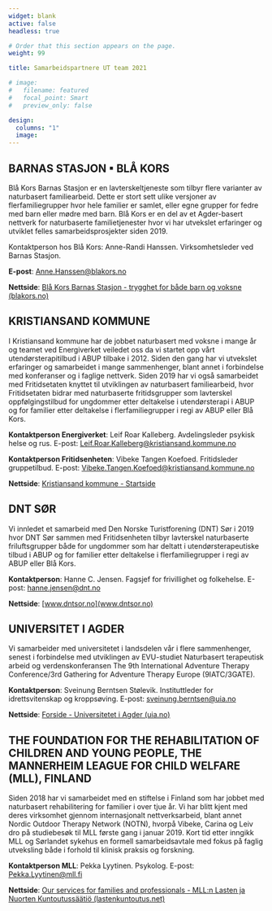 ```yaml
---
widget: blank
active: false
headless: true

# Order that this section appears on the page.
weight: 99

title: Samarbeidspartnere UT team 2021

# image:
#   filename: featured
#   focal_point: Smart
#   preview_only: false

design:
  columns: "1"
  image:
---
```


## BARNAS STASJON ▪ BLÅ KORS

Blå Kors Barnas Stasjon er en lavterskeltjeneste som tilbyr flere varianter av naturbasert familiearbeid. Dette er stort sett ulike versjoner av flerfamiliegrupper hvor hele familier er samlet, eller egne grupper for fedre med barn eller mødre med barn. Blå Kors er en del av et Agder-basert nettverk for naturbaserte familietjenester hvor vi har utvekslet erfaringer og utviklet felles samarbeidsprosjekter siden 2019.


Kontaktperson hos Blå Kors: Anne-Randi Hanssen. Virksomhetsleder ved Barnas Stasjon. 

**E-post**: <Anne.Hanssen@blakors.no>

**Nettside**: [Blå Kors Barnas Stasjon - trygghet for både barn og voksne (blakors.no)](https://www.blakors.no)


## KRISTIANSAND KOMMUNE

I Kristiansand kommune har de jobbet naturbasert med voksne i mange år og teamet ved Energiverket veiledet oss da vi startet opp vårt utendørsterapitilbud i ABUP tilbake i 2012. Siden den gang har vi utvekslet erfaringer og samarbeidet i mange sammenhenger, blant annet i forbindelse med konferanser og i faglige nettverk. Siden 2019 har vi også samarbeidet med Fritidsetaten knyttet til utviklingen av naturbasert familiearbeid, hvor Fritidsetaten bidrar med naturbaserte fritidsgrupper som lavterskel oppfølgingstilbud for ungdommer etter deltakelse i utendørsterapi i ABUP og for familier etter deltakelse i flerfamiliegrupper i regi av ABUP eller Blå Kors. 


**Kontaktperson Energiverket**: Leif Roar Kalleberg. Avdelingsleder psykisk helse og rus. E-post: <Leif.Roar.Kalleberg@kristiansand.kommune.no>

**Kontaktperson Fritidsenheten**: Vibeke Tangen Koefoed. Fritidsleder gruppetilbud. E-post: <Vibeke.Tangen.Koefoed@kristiansand.kommune.no>

**Nettside**: [Kristiansand kommune - Startside](https://www.kristiansand.kommune.no/)


## DNT SØR  

Vi innledet et samarbeid med Den Norske Turistforening (DNT) Sør i 2019 hvor DNT Sør sammen med Fritidsenheten tilbyr lavterskel naturbaserte friluftsgrupper både for ungdommer som har deltatt i utendørsterapeutiske tilbud i ABUP og for familier etter deltakelse i flerfamiliegrupper i regi av ABUP eller Blå Kors. 


**Kontaktperson**: Hanne C. Jensen. Fagsjef for frivillighet og folkehelse. E-post: <hanne.jensen@dnt.no>

**Nettside**: [www.dntsor.no](www.dntsor.no)


## UNIVERSITET I AGDER 

Vi samarbeider med universitetet i landsdelen vår i flere sammenhenger, senest i forbindelse med utviklingen av EVU-studiet Naturbasert terapeutisk arbeid og verdenskonferansen The 9th International Adventure Therapy Conference/3rd Gathering for Adventure Therapy Europe (9IATC/3GATE). 


**Kontaktperson**: Sveinung Berntsen Stølevik. Instituttleder for idrettsvitenskap og kroppsøving. E-post: <sveinung.berntsen@uia.no>

**Nettside**: [Forside - Universitetet i Agder (uia.no)](www.uia.no)


## THE FOUNDATION FOR THE REHABILITATION OF CHILDREN AND YOUNG PEOPLE, THE MANNERHEIM LEAGUE FOR CHILD WELFARE (MLL), FINLAND

Siden 2018 har vi samarbeidet med en stiftelse i Finland som har jobbet med naturbasert rehabilitering for familier i over tjue år. Vi har blitt kjent med deres virksomhet gjennom internasjonalt nettverksarbeid, blant annet Nordic Outdoor Therapy Network (NOTN), hvorpå Vibeke, Carina og Leiv dro på studiebesøk til MLL første gang i januar 2019. Kort tid etter inngikk MLL og Sørlandet sykehus en formell samarbeidsavtale med fokus på faglig utveksling både i forhold til klinisk praksis og forskning. 


**Kontaktperson MLL**: Pekka Lyytinen. Psykolog. E-post: <Pekka.Lyytinen@mll.fi>

**Nettside**: [Our services for families and professionals - MLL:n Lasten ja Nuorten Kuntoutussäätiö (lastenkuntoutus.net)](www.lastenkuntoutus.net)

